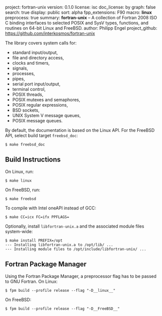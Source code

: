project:        fortran-unix
version:        0.1.0
license:        isc
doc_license:    by
graph:          false
search:         true
display:        public
sort:           alpha
fpp_extensions: F90
macro:          __linux__
preprocess:     true
summary:        **fortran-unix** – A collection of Fortran 2008 ISO C binding
                interfaces to selected POSIX and SysV types, functions, and
                routines on 64-bit Linux and FreeBSD.
author:         Philipp Engel
project_github: https://github.com/interkosmos/fortran-unix

The library covers system calls for:

* standard input/output,
* file and directory access,
* clocks and timers,
* signals,
* processes,
* pipes,
* serial port input/output,
* terminal control,
* POSIX threads,
* POSIX mutexes and semaphores,
* POSIX regular expressions,
* BSD sockets,
* UNIX System V message queues,
* POSIX message queues.

By default, the documentation is based on the Linux API. For the FreeBSD API,
select build target `freebsd_doc`:

```
$ make freebsd_doc
```

## Build Instructions

On Linux, run:

```
$ make linux
```

On FreeBSD, run:

```
$ make freebsd
```

To compile with Intel oneAPI instead of GCC:

```
$ make CC=icx FC=ifx PPFLAGS=
```

Optionally, install `libfortran-unix.a` and the associated module files
system-wide:

```
$ make install PREFIX=/opt
--- Installing libfortran-unix.a to /opt/lib/ ...
--- Installing module files to /opt/include/libfortran-unix/ ...
```

## Fortran Package Manager

Using the Fortran Package Manager, a preprocessor flag has to be passed to GNU
Fortran. On Linux:

```
$ fpm build --profile release --flag "-D__linux__"
```

On FreeBSD:

```
$ fpm build --profile release --flag "-D__FreeBSD__"
```
